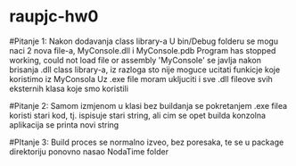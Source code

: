# raupjc-hw0

#Pitanje 1:
Nakon dodavanja class library-a U bin/Debug folderu se mogu naci 2 nova file-a, MyConsole.dll i MyConsole.pdb
Program has stopped working, could not load file or assembly 'MyConsole' se javlja nakon brisanja .dll class library-a, iz razloga sto nije moguce ucitati funkicje koje koristimo iz MyConsola
Uz .exe file moram ukljuciti i sve .dll fileove svih eksternih klasa koje smo koristili

#Pitanje 2:
Samom izmjenom u klasi bez buildanja se pokretanjem .exe filea koristi stari kod, tj. ispisuje stari string, ali cim se opet builda konzolna aplikacija se printa novi string

#PItanje 3:
Build proces se normalno izveo, bez poresaka, te se u package direktoriju ponovno nasao NodaTime folder
